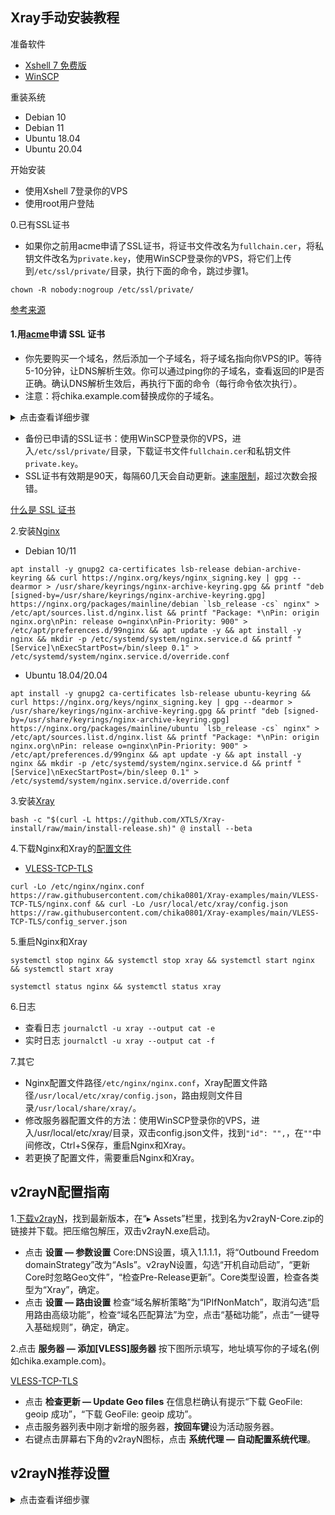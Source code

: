 ## Xray手动安装教程

准备软件

- [Xshell 7 免费版](https://www.xshell.com/zh/free-for-home-school)
- [WinSCP](https://winscp.net/eng/docs/lang:chs)

重装系统

- Debian 10
- Debian 11
- Ubuntu 18.04
- Ubuntu 20.04

开始安装

- 使用Xshell 7登录你的VPS
- 使用root用户登陆

0.已有SSL证书

- 如果你之前用acme申请了SSL证书，将证书文件改名为`fullchain.cer`，将私钥文件改名为`private.key`，使用WinSCP登录你的VPS，将它们上传到`/etc/ssl/private/`目录，执行下面的命令，跳过步骤1。

```
chown -R nobody:nogroup /etc/ssl/private/
```

[参考来源](https://github.com/v2fly/fhs-install-v2ray/wiki/Insufficient-permissions-when-using-certificates-zh-Hans-CN)

#### 1.用[acme](https://github.com/acmesh-official/acme.sh)申请 SSL 证书

- 你先要购买一个域名，然后添加一个子域名，将子域名指向你VPS的IP。等待5-10分钟，让DNS解析生效。你可以通过ping你的子域名，查看返回的IP是否正确。确认DNS解析生效后，再执行下面的命令（每行命令依次执行）。
- 注意：将chika.example.com替换成你的子域名。

<details><summary>点击查看详细步骤</summary> 

```
apt install -y socat
```

```
curl https://get.acme.sh | sh
```

```
alias acme.sh=~/.acme.sh/acme.sh
```

```
acme.sh --upgrade --auto-upgrade
```

```
acme.sh --set-default-ca --server letsencrypt
```

```
acme.sh --issue -d chika.example.com --standalone --keylength ec-256
```

```
acme.sh --install-cert -d chika.example.com --ecc \
```

```
--fullchain-file /etc/ssl/private/fullchain.cer \
```

```
--key-file /etc/ssl/private/private.key
```

```
chown -R nobody:nogroup /etc/ssl/private/
```

</details>

- 备份已申请的SSL证书：使用WinSCP登录你的VPS，进入`/etc/ssl/private/`目录，下载证书文件`fullchain.cer`和私钥文件`private.key`。
- SSL证书有效期是90天，每隔60几天会自动更新。[速率限制](https://letsencrypt.org/zh-cn/docs/rate-limits/)，超过次数会报错。

[什么是 SSL 证书](https://www.kaspersky.com.cn/resource-center/definitions/what-is-a-ssl-certificate)

2.安装[Nginx](http://nginx.org/en/linux_packages.html)

- Debian 10/11

```
apt install -y gnupg2 ca-certificates lsb-release debian-archive-keyring && curl https://nginx.org/keys/nginx_signing.key | gpg --dearmor > /usr/share/keyrings/nginx-archive-keyring.gpg && printf "deb [signed-by=/usr/share/keyrings/nginx-archive-keyring.gpg] https://nginx.org/packages/mainline/debian `lsb_release -cs` nginx" > /etc/apt/sources.list.d/nginx.list && printf "Package: *\nPin: origin nginx.org\nPin: release o=nginx\nPin-Priority: 900" > /etc/apt/preferences.d/99nginx && apt update -y && apt install -y nginx && mkdir -p /etc/systemd/system/nginx.service.d && printf "[Service]\nExecStartPost=/bin/sleep 0.1" > /etc/systemd/system/nginx.service.d/override.conf

```

- Ubuntu 18.04/20.04

```
apt install -y gnupg2 ca-certificates lsb-release ubuntu-keyring && curl https://nginx.org/keys/nginx_signing.key | gpg --dearmor > /usr/share/keyrings/nginx-archive-keyring.gpg && printf "deb [signed-by=/usr/share/keyrings/nginx-archive-keyring.gpg] https://nginx.org/packages/mainline/ubuntu `lsb_release -cs` nginx" > /etc/apt/sources.list.d/nginx.list && printf "Package: *\nPin: origin nginx.org\nPin: release o=nginx\nPin-Priority: 900" > /etc/apt/preferences.d/99nginx && apt update -y && apt install -y nginx && mkdir -p /etc/systemd/system/nginx.service.d && printf "[Service]\nExecStartPost=/bin/sleep 0.1" > /etc/systemd/system/nginx.service.d/override.conf
```

3.安装[Xray](https://github.com/XTLS/Xray-core/releases)

```
bash -c "$(curl -L https://github.com/XTLS/Xray-install/raw/main/install-release.sh)" @ install --beta
```

4.下载Nginx和Xray的[配置文件](https://github.com/chika0801/Xray-examples)

- [VLESS-TCP-TLS](https://github.com/chika0801/Xray-examples/tree/main/VLESS-TCP-TLS)

```
curl -Lo /etc/nginx/nginx.conf https://raw.githubusercontent.com/chika0801/Xray-examples/main/VLESS-TCP-TLS/nginx.conf && curl -Lo /usr/local/etc/xray/config.json https://raw.githubusercontent.com/chika0801/Xray-examples/main/VLESS-TCP-TLS/config_server.json
```

5.重启Nginx和Xray

```
systemctl stop nginx && systemctl stop xray && systemctl start nginx && systemctl start xray
```

```
systemctl status nginx && systemctl status xray
```

6.日志

- 查看日志 `journalctl -u xray --output cat -e`
- 实时日志 `journalctl -u xray --output cat -f`

7.其它

- Nginx配置文件路径`/etc/nginx/nginx.conf`，Xray配置文件路径`/usr/local/etc/xray/config.json`，路由规则文件目录`/usr/local/share/xray/`。
- 修改服务器配置文件的方法：使用WinSCP登录你的VPS，进入/usr/local/etc/xray/目录，双击config.json文件，找到`"id": "",`，在`""`中间修改，Ctrl+S保存，重启Nginx和Xray。
- 若更换了配置文件，需要重启Nginx和Xray。

## v2rayN配置指南

1.[下载v2rayN](https://github.com/2dust/v2rayN/releases)，找到最新版本，在“▸ Assets”栏里，找到名为v2rayN-Core.zip的链接并下载。把压缩包解压，双击v2rayN.exe启动。

- 点击 **设置 — 参数设置** Core:DNS设置，填入1.1.1.1，将“Outbound Freedom domainStrategy”改为“AsIs”。v2rayN设置，勾选“开机自动启动”，“更新Core时忽略Geo文件”，“检查Pre-Release更新”。Core类型设置，检查各类型为“Xray”，确定。
- 点击 **设置 — 路由设置** 检查“域名解析策略”为“IPIfNonMatch”，取消勾选“启用路由高级功能”，检查“域名匹配算法”为空，点击“基础功能”，点击“一键导入基础规则”，确定，确定。

2.点击 **服务器 — 添加[VLESS]服务器** 按下图所示填写，地址填写你的子域名(例如chika.example.com)。

[VLESS-TCP-TLS](https://github.com/chika0801/Xray-examples/tree/main/VLESS-TCP-TLS#readme)

- 点击 **检查更新 — Update Geo files** 在信息栏确认有提示“下载 GeoFile: geoip 成功”，“下载 GeoFile: geoip 成功”。
- 点击服务器列表中刚才新增的服务器，**按回车键**设为活动服务器。
- 右键点击屏幕右下角的v2rayN图标，点击 **系统代理 — 自动配置系统代理**。


## v2rayN推荐设置

<details><summary>点击查看详细步骤</summary> 

![1](https://user-images.githubusercontent.com/88967758/194460235-218b0c6a-791d-47a1-98c7-366796a7a313.jpg)

![2](https://user-images.githubusercontent.com/88967758/194460232-5e5a8306-8804-4ecc-a14b-6c4fec5c06c4.jpg)

![3](https://user-images.githubusercontent.com/88967758/194460228-86d40898-bbc4-4e82-86d3-d2f1ec370308.jpg)

![4](https://user-images.githubusercontent.com/88967758/194460227-9e0f1c11-1506-4a5a-823d-be93b47547df.jpg)

![5](https://user-images.githubusercontent.com/88967758/194460226-810e2ced-23e6-4617-b50c-37cc487b4f40.jpg)

</details>
